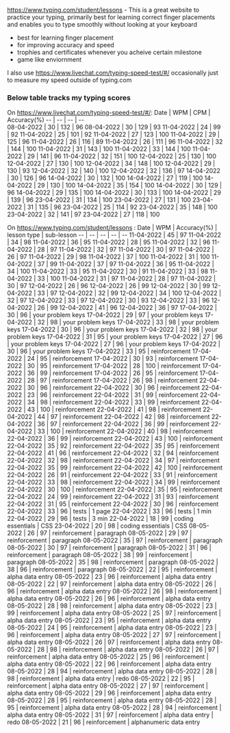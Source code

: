 
https://www.typing.com/student/lessons - This is a great website to practice your typing, primarily best for learning correct finger placements and enables you to type smoothly without looking at your keyboard  

- best for learning finger placement
- for improving accuracy and speed
- trophies and certificates whenever you acheive certain milestone
- game like enviornment

I also use https://www.livechat.com/typing-speed-test/#/ occasionally just to measure my speed outside of typing.com  

### Below table tracks my typing scores  
On https://www.livechat.com/typing-speed-test/#/:
Date | WPM | CPM | Accuracy(%)
-- | -- | -- | --  
08-04-2022 | 30 | 132 | 96
08-04-2022 | 30 | 129 | 93
11-04-2022 | 24 | 99 | 92
11-04-2022 | 25 | 101 | 92
11-04-2022 | 27 | 123 | 100
11-04-2022 | 29 | 125 | 96
11-04-2022 | 26 | 116 | 89
11-04-2022 | 26 | 111 | 96
11-04-2022 | 32 | 144 | 100
11-04-2022 | 31 | 143 | 100
11-04-2022 | 33 | 144 | 100
11-04-2022 | 29 | 141 | 96
11-04-2022 | 32 | 151 | 100
12-04-2022 | 25 | 130 | 100
12-04-2022 | 27 | 130 | 100
12-04-2022 | 34 | 148 | 100
12-04-2022 | 29 | 130 | 93
12-04-2022 | 32 | 140 | 100
12-04-2022 | 32 | 136 | 97
14-04-2022 | 30 | 126 | 96
14-04-2022 | 30 | 132 | 100
14-04-2022 | 27 | 119 | 100
14-04-2022 | 29 | 130 | 100
14-04-2022 | 35 | 154 | 100
14-04-2022 | 30 | 129 | 96
14-04-2022 | 29 | 135 | 100
14-04-2022 | 30 | 133 | 100
14-04-2022 | 29 | 139 | 96
23-04-2022 | 31 | 134 | 100
23-04-2022 | 27 | 131 | 100
23-04-2022 | 31 | 135 | 96
23-04-2022 | 25 | 114 | 92
23-04-2022 | 35 | 148 | 100
23-04-2022 | 32 | 141 | 97
23-04-2022 | 27 | 118 | 100



On https://www.typing.com/student/lessons :
Date | WPM | Accuracy(%) | lesson type | sub-lesson
-- | -- | -- | -- | --
11-04-2022 | 45 | 97
11-04-2022 | 34 | 98
11-04-2022 | 36 | 95
11-04-2022 | 28 | 95
11-04-2022 | 32 | 96
11-04-2022 | 28 | 97
11-04-2022 | 32 | 97
11-04-2022 | 30 | 97
11-04-2022 | 26 | 97
11-04-2022 | 29 | 98
11-04-2022 | 37 | 100
11-04-2022 | 31 | 100
11-04-2022 | 37 | 99
11-04-2022 | 37 | 97
11-04-2022 | 36 | 95
11-04-2022 | 34 | 100
11-04-2022 | 33 | 95
11-04-2022 | 30 | 91
11-04-2022 | 33 | 98
11-04-2022 | 33 | 100
11-04-2022 | 31 | 97
11-04-2022 | 28 | 97
11-04-2022 | 30 | 97
12-04-2022 | 26 | 96
12-04-2022 | 26 | 99
12-04-2022 | 30 | 99
12-04-2022 | 33 | 97
12-04-2022 | 32 | 99
12-04-2022 | 34 | 100
12-04-2022 | 32 | 97
12-04-2022 | 33 | 97
12-04-2022 | 30 | 93
12-04-2022 | 33 | 96
12-04-2022 | 26 | 99
12-04-2022 | 41 | 96
12-04-2022 | 36 | 97
17-04-2022 | 30 | 96 | your problem keys
17-04-2022 | 29 | 97 | your problem keys
17-04-2022 | 32 | 98 | your problem keys
17-04-2022 | 33 | 98 | your problem keys
17-04-2022 | 30 | 96 | your problem keys
17-04-2022 | 32 | 98 | your problem keys
17-04-2022 | 31 | 95 | your problem keys
17-04-2022 | 27 | 96 | your problem keys
17-04-2022 | 27 | 96 | your problem keys
17-04-2022 | 30 | 96 | your problem keys
17-04-2022 | 33 | 95 | reinforcement
17-04-2022 | 24 | 95 | reinforcement
17-04-2022 | 30 | 93 | reinforcement
17-04-2022 | 30 | 95 | reinforcement
17-04-2022 | 28 | 100 | reinforcement
17-04-2022 | 36 | 99 | reinforcement
17-04-2022 | 26 | 95 | reinforcement
17-04-2022 | 28 | 97 | reinforcement
17-04-2022 | 26 | 98 | reinforcement
22-04-2022 | 30 | 96 | reinforcement
22-04-2022 | 30 | 96 | reinforcement
22-04-2022 | 23 | 96 | reinforcement
22-04-2022 | 31 | 99 | reinforcement
22-04-2022 | 34 | 98 | reinforcement
22-04-2022 | 33 | 99 | reinforcement
22-04-2022 | 43 | 100 | reinforcement
22-04-2022 | 41 | 98 | reinforcement
22-04-2022 | 44 | 97 | reinforcement
22-04-2022 | 42 | 98 | reinforcement
22-04-2022 | 36 | 97 | reinforcement
22-04-2022 | 36 | 99 | reinforcement
22-04-2022 | 33 | 100 | reinforcement
22-04-2022 | 40 | 98 | reinforcement
22-04-2022 | 36 | 99 | reinforcement
22-04-2022 | 43 | 100 | reinforcement
22-04-2022 | 35 | 92 | reinforcement
22-04-2022 | 35 | 95 | reinforcement
22-04-2022 | 41 | 96 | reinforcement
22-04-2022 | 32 | 94 | reinforcement
22-04-2022 | 32 | 98 | reinforcement
22-04-2022 | 34 | 97 | reinforcement
22-04-2022 | 35 | 99 | reinforcement
22-04-2022 | 42 | 100 | reinforcement
22-04-2022 | 26 | 91 | reinforcement
22-04-2022 | 33 | 91 | reinforcement
22-04-2022 | 33 | 98 | reinforcement
22-04-2022 | 34 | 99 | reinforcement
22-04-2022 | 30 | 100 | reinforcement
22-04-2022 | 35 | 95 | reinforcement
22-04-2022 | 24 | 99 | reinforcement
22-04-2022 | 31 | 93 | reinforcement
22-04-2022 | 31 | 95 | reinforcement
22-04-2022 | 30 | 96 | reinforcement
22-04-2022 | 33 | 96 | tests | 1 page
22-04-2022 | 33 | 96 | tests | 1 min
22-04-2022 | 29 | 96 | tests | 3 min
22-04-2022 | 18 | 99 | coding essentials | CSS
23-04-2022 | 20 | 98 | coding essentials | CSS
08-05-2022 | 26 | 97 | reinforcement | paragraph
08-05-2022 | 29 | 97 | reinforcement | paragraph
08-05-2022 | 35 | 97 | reinforcement | paragraph
08-05-2022 | 30 | 97 | reinforcement | paragraph
08-05-2022 | 31 | 96 | reinforcement | paragraph
08-05-2022 | 38 | 99 | reinforcement | paragraph
08-05-2022 | 35 | 98 | reinforcement | paragraph
08-05-2022 | 38 | 96 | reinforcement | paragraph
08-05-2022 | 22 | 95 | reinforcement | alpha data entry
08-05-2022 | 23 | 96 | reinforcement | alpha data entry
08-05-2022 | 22 | 97 | reinforcement | alpha data entry
08-05-2022 | 26 | 96 | reinforcement | alpha data entry
08-05-2022 | 26 | 98 | reinforcement | alpha data entry
08-05-2022 | 26 | 96 | reinforcement | alpha data entry
08-05-2022 | 28 | 98 | reinforcement | alpha data entry
08-05-2022 | 23 | 99 | reinforcement | alpha data entry
08-05-2022 | 25 | 97 | reinforcement | alpha data entry
08-05-2022 | 23 | 95 | reinforcement | alpha data entry
08-05-2022 | 24 | 95 | reinforcement | alpha data entry
08-05-2022 | 23 | 96 | reinforcement | alpha data entry
08-05-2022 | 27 | 97 | reinforcement | alpha data entry
08-05-2022 | 26 | 97 | reinforcement | alpha data entry
08-05-2022 | 28 | 98 | reinforcement | alpha data entry
08-05-2022 | 26 | 97 | reinforcement | alpha data entry
08-05-2022 | 25 | 96 | reinforcement | alpha data entry
08-05-2022 | 22 | 96 | reinforcement | alpha data entry
08-05-2022 | 28 | 94 | reinforcement | alpha data entry
08-05-2022 | 28 | 98 | reinforcement | alpha data entry | redo
08-05-2022 | 22 | 95 | reinforcement | alpha data entry
08-05-2022 | 27 | 97 | reinforcement | alpha data entry
08-05-2022 | 29 | 96 | reinforcement | alpha data entry
08-05-2022 | 28 | 95 | reinforcement | alpha data entry
08-05-2022 | 28 | 95 | reinforcement | alpha data entry
08-05-2022 | 28 | 94 | reinforcement | alpha data entry
08-05-2022 | 31 | 97 | reinforcement | alpha data entry | redo
08-05-2022 | 21 | 96 | reinforcement | alphanumeric data entry
